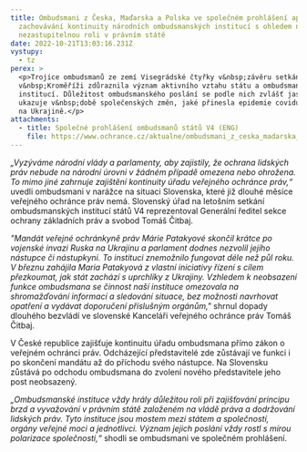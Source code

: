 ```yaml
---
title: Ombudsmani z Česka, Maďarska a Polska ve společném prohlášení apelují na
  zachovávání kontinuity národních ombudsmanských institucí s ohledem na jejich
  nezastupitelnou roli v právním státě
date: 2022-10-21T13:03:16.231Z
vystupy:
  - tz
perex: >
  <p>Trojice ombudsmanů ze zemí Visegrádské čtyřky v&nbsp;závěru setkání
  v&nbsp;Kroměříži zdůraznila význam aktivního vztahu státu a ombudsmanských
  institucí. Důležitost ombudsmanského poslání se podle nich zvlášť jasně
  ukazuje v&nbsp;době společenských změn, jaké přinesla epidemie covidu i válka
  na Ukrajině.</p>
attachments:
  - title: Společné prohlášení ombudsmanů států V4 (ENG)
    file: https://www.ochrance.cz/aktualne/ombudsmani_z_ceska_madarska_a_polska_ve_spolecnem_prohlaseni_apeluji_na_zachovavani_kontinuity_narodnich_ombudsmanskych_instituci_s_ohledem_na_jejich_nezastupitelnou_roli_v_pravnim_state/joint_statement_v4_kromeriz_2022.pdf
---
```

<p><em>&bdquo;Vyzýváme národní vlády a parlamenty, aby zajistily, že ochrana lidských práv nebude na národní úrovni v žádném případě omezena nebo ohrožena. To mimo jiné zahrnuje zajištění kontinuity úřadu veřejného ochránce práv,&ldquo;</em> uvedli ombudsmani v&nbsp;narážce na situaci Slovenska, které již dlouhé měsíce veřejného ochránce práv nemá. Slovenský úřad na letošním setkání ombudsmanských institucí států V4 reprezentoval Generální ředitel sekce ochrany základních práv a svobod Tomáš Čitbaj.</p>

<p><em>&quot;Mandát veřejné ochránkyně práv Márie Patakyové skončil krátce po vojenské invazi Ruska na Ukrajinu a parlament dodnes nezvolil jejího nástupce či nástupkyni. To instituci znemožnilo fungovat déle než půl roku. V březnu zahájila Maria Patakyová z vlastní iniciativy řízení s cílem přezkoumat, jak stát zachází s uprchlíky z Ukrajiny. Vzhledem k neobsazení funkce ombudsmana se činnost naší instituce omezovala na shromažďování informací a sledování situace, bez možnosti navrhovat opatření a vydávat doporučení příslušným orgánům,&quot; </em>shrnul dopady dlouhého bezvládí ve slovenské Kanceláři veřejného ochránce práv Tomáš Čitbaj.</p>

<p>V&nbsp;České republice zajišťuje kontinuitu úřadu ombudsmana přímo&nbsp;zákon o veřejném ochránci práv. Odcházející představitelé zde zůstávají ve funkci i po skončení mandátu až do příchodu svého nástupce. Na Slovensku zůstává po odchodu ombudsmana do zvolení nového představitele jeho post neobsazený.&nbsp;</p>

<p><em>&bdquo;Ombudsmanské instituce vždy hrály důležitou roli při zajišťování principu brzd a vyvažování v právním státě založeném na vládě práva a dodržování lidských práv. Tyto instituce jsou mostem mezi státem a společností, orgány veřejné moci a jednotlivci. Význam jejich poslání vždy rostl s mírou polarizace společnosti,&ldquo;</em> shodli se ombudsmani ve společném prohlášení.</p>
